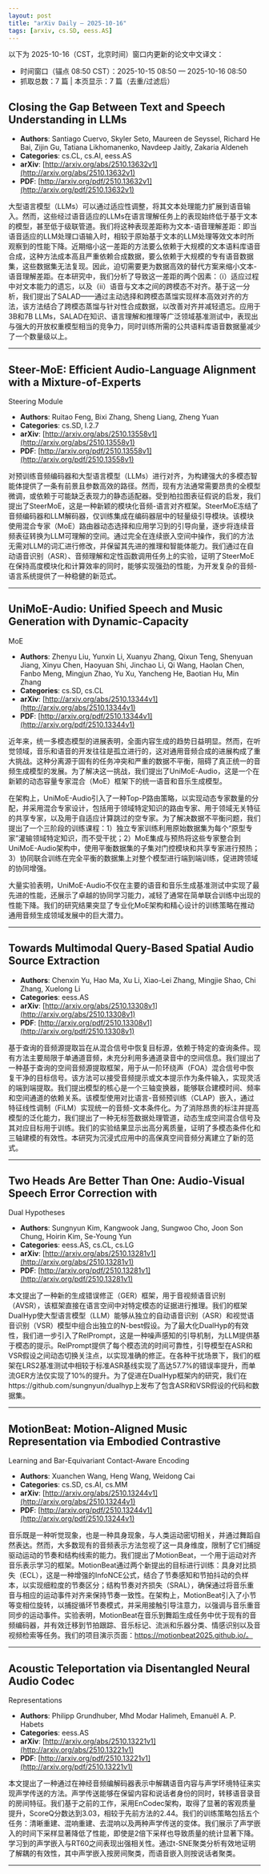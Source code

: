 ```yaml
---
layout: post
title: "arXiv Daily – 2025-10-16"
tags: [arxiv, cs.SD, eess.AS]
---
```


以下为 2025-10-16（CST，北京时间）窗口内更新的论文中文译文：
- 时间窗口（锚点 08:50 CST）：2025-10-15 08:50 — 2025-10-16 08:50
- 抓取总数：7 篇 | 本页显示：7 篇（去重/过滤后）

## Closing the Gap Between Text and Speech Understanding in LLMs
- **Authors**: Santiago Cuervo, Skyler Seto, Maureen de Seyssel, Richard He Bai, Zijin Gu, Tatiana Likhomanenko, Navdeep Jaitly, Zakaria Aldeneh
- **Categories**: cs.CL, cs.AI, eess.AS
- **arXiv**: [http://arxiv.org/abs/2510.13632v1](http://arxiv.org/abs/2510.13632v1)
- **PDF**: [http://arxiv.org/pdf/2510.13632v1](http://arxiv.org/pdf/2510.13632v1)

大型语言模型（LLMs）可以通过适应性调整，将其文本处理能力扩展到语音输入。然而，这些经过语音适应的LLMs在语言理解任务上的表现始终低于基于文本的模型，甚至低于级联管道。我们将这种表现差距称为文本-语音理解差距：即当语音适应的LLM处理口语输入时，相较于原始基于文本的LLM处理等效文本时所观察到的性能下降。近期缩小这一差距的方法要么依赖于大规模的文本语料库语音合成，这种方法成本高且严重依赖合成数据，要么依赖于大规模的专有语音数据集，这些数据集无法复现。因此，迫切需要更为数据高效的替代方案来缩小文本-语音理解差距。在本研究中，我们分析了导致这一差距的两个因素：（i）适应过程中对文本能力的遗忘，以及（ii）语音与文本之间的跨模态不对齐。基于这一分析，我们提出了SALAD——通过主动选择和跨模态蒸馏实现样本高效对齐的方法，该方法结合了跨模态蒸馏与针对性合成数据，以改善对齐并减轻遗忘。应用于3B和7B LLMs，SALAD在知识、语言理解和推理等广泛领域基准测试中，表现出与强大的开放权重模型相当的竞争力，同时训练所需的公共语料库语音数据量减少了一个数量级以上。

---

## Steer-MoE: Efficient Audio-Language Alignment with a Mixture-of-Experts
  Steering Module
- **Authors**: Ruitao Feng, Bixi Zhang, Sheng Liang, Zheng Yuan
- **Categories**: cs.SD, I.2.7
- **arXiv**: [http://arxiv.org/abs/2510.13558v1](http://arxiv.org/abs/2510.13558v1)
- **PDF**: [http://arxiv.org/pdf/2510.13558v1](http://arxiv.org/pdf/2510.13558v1)

对预训练音频编码器和大型语言模型（LLMs）进行对齐，为构建强大的多模态智能体提供了一条有前景且参数高效的路径。然而，现有方法通常需要昂贵的全模型微调，或依赖于可能缺乏表现力的静态适配器。受到柏拉图表征假说的启发，我们提出了SteerMoE，这是一种新颖的模块化音频-语言对齐框架。SteerMoE冻结了音频编码器和LLM解码器，仅训练集成在编码器层中的轻量级引导模块。该模块使用混合专家（MoE）路由器动态选择和应用学习到的引导向量，逐步将连续音频表征转换为LLM可理解的空间。通过完全在连续嵌入空间中操作，我们的方法无需对LLM的词汇进行修改，并保留其先进的推理和智能体能力。我们通过在自动语音识别（ASR）、音频理解和定性函数调用任务上的实验，证明了SteerMoE在保持高度模块化和计算效率的同时，能够实现强劲的性能，为开发复杂的音频-语言系统提供了一种稳健的新范式。

---

## UniMoE-Audio: Unified Speech and Music Generation with Dynamic-Capacity
  MoE
- **Authors**: Zhenyu Liu, Yunxin Li, Xuanyu Zhang, Qixun Teng, Shenyuan Jiang, Xinyu Chen, Haoyuan Shi, Jinchao Li, Qi Wang, Haolan Chen, Fanbo Meng, Mingjun Zhao, Yu Xu, Yancheng He, Baotian Hu, Min Zhang
- **Categories**: cs.SD, cs.CL
- **arXiv**: [http://arxiv.org/abs/2510.13344v1](http://arxiv.org/abs/2510.13344v1)
- **PDF**: [http://arxiv.org/pdf/2510.13344v1](http://arxiv.org/pdf/2510.13344v1)

近年来，统一多模态模型的进展表明，全面内容生成的趋势日益明显。然而，在听觉领域，音乐和语音的开发往往是孤立进行的，这对通用音频合成的进展构成了重大挑战。这种分离源于固有的任务冲突和严重的数据不平衡，阻碍了真正统一的音频生成模型的发展。为了解决这一挑战，我们提出了UniMoE-Audio，这是一个在新颖的动态容量专家混合（MoE）框架下的统一语音和音乐生成模型。

在架构上，UniMoE-Audio引入了一种Top-P路由策略，以实现动态专家数量的分配，并采用混合专家设计，包括用于领域特定知识的路由专家、用于领域无关特征的共享专家，以及用于自适应计算跳过的空专家。为了解决数据不平衡问题，我们提出了一个三阶段的训练课程：1）独立专家训练利用原始数据集为每个“原型专家”灌输领域特定知识，而不受干扰；2）MoE集成与预热将这些专家整合到UniMoE-Audio架构中，使用平衡数据集的子集对门控模块和共享专家进行预热；3）协同联合训练在完全平衡的数据集上对整个模型进行端到端训练，促进跨领域的协同增强。

大量实验表明，UniMoE-Audio不仅在主要的语音和音乐生成基准测试中实现了最先进的性能，还展示了卓越的协同学习能力，减轻了通常在简单联合训练中出现的性能下降。我们的研究结果突显了专业化MoE架构和精心设计的训练策略在推动通用音频生成领域发展中的巨大潜力。

---

## Towards Multimodal Query-Based Spatial Audio Source Extraction
- **Authors**: Chenxin Yu, Hao Ma, Xu Li, Xiao-Lei Zhang, Mingjie Shao, Chi Zhang, Xuelong Li
- **Categories**: eess.AS
- **arXiv**: [http://arxiv.org/abs/2510.13308v1](http://arxiv.org/abs/2510.13308v1)
- **PDF**: [http://arxiv.org/pdf/2510.13308v1](http://arxiv.org/pdf/2510.13308v1)

基于查询的音频源提取旨在从混合信号中恢复目标源，依赖于特定的查询条件。现有方法主要局限于单通道音频，未充分利用多通道录音中的空间信息。我们提出了一种基于查询的空间音频源提取框架，用于从一阶环绕声（FOA）混合信号中恢复干净的目标信号。该方法可以接受音频提示或文本提示作为条件输入，实现灵活的端到端提取。我们提出模型的核心是一个三轴变换器，能够联合建模时间、频率和空间通道的依赖关系。该模型使用对比语言-音频预训练（CLAP）嵌入，通过特征线性调制（FiLM）实现统一的音频-文本条件化。为了消除昂贵的标注并提高模型的泛化能力，我们提出了一种无标签数据处理管道，动态生成空间混合信号及其对应目标用于训练。我们的实验结果显示出高分离质量，证明了多模态条件化和三轴建模的有效性。本研究为沉浸式应用中的高保真空间音频分离建立了新的范式。

---

## Two Heads Are Better Than One: Audio-Visual Speech Error Correction with
  Dual Hypotheses
- **Authors**: Sungnyun Kim, Kangwook Jang, Sungwoo Cho, Joon Son Chung, Hoirin Kim, Se-Young Yun
- **Categories**: eess.AS, cs.CL, cs.LG
- **arXiv**: [http://arxiv.org/abs/2510.13281v1](http://arxiv.org/abs/2510.13281v1)
- **PDF**: [http://arxiv.org/pdf/2510.13281v1](http://arxiv.org/pdf/2510.13281v1)

本文提出了一种新的生成错误修正（GER）框架，用于音视频语音识别（AVSR），该框架直接在语言空间中对特定模态的证据进行推理。我们的框架DualHyp使大型语言模型（LLM）能够从独立的自动语音识别（ASR）和视觉语音识别（VSR）模型中组合出独立的N-best假设。为了最大化DualHyp的有效性，我们进一步引入了RelPrompt，这是一种噪声感知的引导机制，为LLM提供基于模态的提示。RelPrompt提供了每个模态流的时间可靠性，引导模型在ASR和VSR假设之间动态切换关注点，以实现准确的修正。在各种干扰场景下，我们的框架在LRS2基准测试中相较于标准ASR基线实现了高达57.7%的错误率提升，而单流GER方法仅实现了10%的提升。为了促进在DualHyp框架内的研究，我们在https://github.com/sungnyun/dualhyp上发布了包含ASR和VSR假设的代码和数据集。

---

## MotionBeat: Motion-Aligned Music Representation via Embodied Contrastive
  Learning and Bar-Equivariant Contact-Aware Encoding
- **Authors**: Xuanchen Wang, Heng Wang, Weidong Cai
- **Categories**: cs.SD, cs.AI, cs.MM
- **arXiv**: [http://arxiv.org/abs/2510.13244v1](http://arxiv.org/abs/2510.13244v1)
- **PDF**: [http://arxiv.org/pdf/2510.13244v1](http://arxiv.org/pdf/2510.13244v1)

音乐既是一种听觉现象，也是一种具身现象，与人类运动密切相关，并通过舞蹈自然表达。然而，大多数现有的音频表示方法忽视了这一具身维度，限制了它们捕捉驱动运动的节奏和结构线索的能力。我们提出了MotionBeat，一个用于运动对齐音乐表示学习的框架。MotionBeat通过两个新提出的目标进行训练：具身对比损失（ECL），这是一种增强的InfoNCE公式，结合了节奏感知和节拍抖动的负样本，以实现细粒度的节奏区分；结构节奏对齐损失（SRAL），确保通过将音乐重音与相应的运动事件对齐来保持节奏一致性。在架构上，MotionBeat引入了小节等变相位旋转，以捕捉循环节奏模式，并采用接触引导注意力，以强调与音乐重音同步的运动事件。实验表明，MotionBeat在音乐到舞蹈生成任务中优于现有的音频编码器，并有效迁移到节拍跟踪、音乐标记、流派和乐器分类、情感识别以及音视频检索等任务。我们的项目演示页面：https://motionbeat2025.github.io/。

---

## Acoustic Teleportation via Disentangled Neural Audio Codec
  Representations
- **Authors**: Philipp Grundhuber, Mhd Modar Halimeh, Emanuël A. P. Habets
- **Categories**: eess.AS
- **arXiv**: [http://arxiv.org/abs/2510.13221v1](http://arxiv.org/abs/2510.13221v1)
- **PDF**: [http://arxiv.org/pdf/2510.13221v1](http://arxiv.org/pdf/2510.13221v1)

本文提出了一种通过在神经音频编解码器表示中解耦语音内容与声学环境特征来实现声学传送的方法。声学传送能够在保留内容和说话者身份的同时，转移语音录音的房间特征。我们基于之前的工作，采用EnCodec架构，取得了显著的客观质量提升，ScoreQ分数达到3.03，相较于先前方法的2.44。我们的训练策略包括五个任务：清晰重建、混响重建、去混响以及两种声学传送的变体。我们展示了声学嵌入的时间下采样显著降低了性能，即使是2倍下采样也导致质量的统计显著下降。学习到的声学嵌入与RT60之间表现出强相关性。通过t-SNE聚类分析有效地证明了解耦的有效性，其中声学嵌入按房间聚类，而语音嵌入则按说话者聚类。

---
